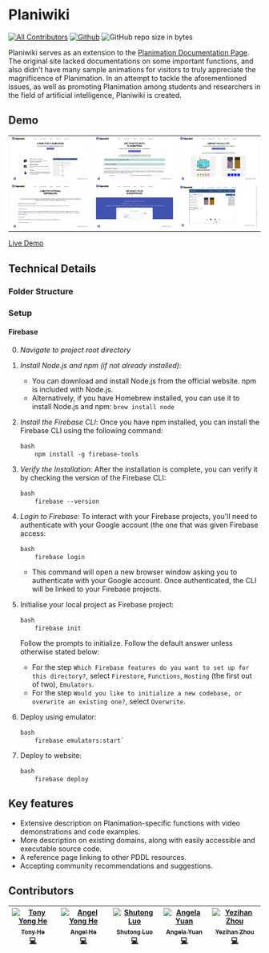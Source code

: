 # Planiwiki
[![All Contributors](https://img.shields.io/badge/all_contributors-5-orange.svg)](#contributors)
[![Github](https://img.shields.io/github/license/7angel4/planimation-website.svg)](https://github.com/7angel4/planimation-website/blob/master/LICENSE)
![GitHub repo size in bytes](https://img.shields.io/github/repo-size/7angel4/planimation-website.svg)

Planiwiki serves as an extension to the [Planimation Documentation Page](https://planimation.github.io/documentation/). The original site lacked documentations on some important functions, and also didn't have many sample animations for visitors to truly appreciate the magnificence of Planimation. In an attempt to tackle the aforementioned issues, as well as promoting Planimation among students and researchers in the field of artificial intelligence, Planiwiki is created.

## Demo
<table border="0">
 <tr>
    <td><img src="screenshots/homepage.png"!></td>
    <td><img src="screenshots/documentations.png"!></td>
    <td><img src="screenshots/gallery.png"!></td>
 </tr>
 <tr>
    <td><img src="screenshots/references.png"!></td>
    <td><img src="screenshots/suggestions.png"!></td>
    <td><img src="screenshots/gripper.png"!></td>
 </tr>
</table>

[Live Demo](https://planimation-staging-181bc.web.app/)

## Technical Details
### Folder Structure
### Setup
#### Firebase
0. *Navigate to project root directory*
1. *Install Node.js and npm (if not already installed)*:
   - You can download and install Node.js from the official website. npm is included with Node.js.
   - Alternatively, if you have Homebrew installed, you can use it to install Node.js and npm: `brew install node`
     
2. *Install the Firebase CLI*:
   Once you have npm installed, you can install the Firebase CLI using the following command:
    ```
    bash
        npm install -g firebase-tools
    ```
   
3. *Verify the Installation*:
   After the installation is complete, you can verify it by checking the version of the Firebase CLI:
    ```
    bash
        firebase --version
    ```
   
4. *Login to Firebase*:
   To interact with your Firebase projects, you'll need to authenticate with your Google account (the one that was given Firebase access:
    ```
    bash
        firebase login
    ```
   - This command will open a new browser window asking you to authenticate with your Google account. Once authenticated, the CLI will be linked to your Firebase projects.

5. Initialise your local project as Firebase project:
    ```
    bash
        firebase init
    ```
    Follow the prompts to initialize. Follow the default answer unless otherwise stated below:
    - For the step `Which Firebase features do you want to set up for this directory?`, select `Firestore`, `Functions`, `Hosting` (the first out of two), `Emulators`.
    - For the step `Would you like to initialize a new codebase, or overwrite an existing one?`, select `Overwrite`.

6. Deploy using emulator:
    ```
    bash
        firebase emulators:start`
    ```
7. Deploy to website:
    ```
    bash
        firebase deploy
    ```

## Key features
- Extensive description on Planimation-specific functions with video demonstrations and code examples.
- More description on existing domains, along with easily accessible and executable source code.
- A reference page linking to other PDDL resources.
- Accepting community recommendations and suggestions.

## Contributors
<!-- ALL-CONTRIBUTORS-LIST:START - Do not remove or modify this section -->
<!-- prettier-ignore -->
| [<img src="https://avatars.githubusercontent.com/TonyYHe" width="100px;" alt="Tony Yong He"/><br /><sub><b>Tony He</b></sub>](https://github.com/TonyYHe)<br />[💻](https://github.com/7angel4/planimation-website/commits?author=TonyYHe "Code") | [<img src="https://avatars.githubusercontent.com/7angel4" width="100px;" alt="Angel Yong He"/><br /><sub><b>Angel He</b></sub>](https://github.com/7angel4)<br />[💻](https://github.com/7angel4/planimation-website/commits?author=7angel4 "Code") | [<img src="https://avatars.githubusercontent.com/aningddd" width="100px;" alt="Shutong Luo"/><br /><sub><b>Shutong Luo</b></sub>](https://github.com/aningddd)<br />[💻](https://github.com/aningddd "Code") | [<img src="https://avatars2.githubusercontent.com/AngieYYF" width="100px;" alt="Angela Yuan"/><br /><sub><b>Angela Yuan</b></sub>](https://github.com/AngieYYF)<br />[💻](https://github.com/7angel4/planimation-website/commits?author=AngieYYF "Code") | [<img src="https://avatars.githubusercontent.com/A-lan-Z" width="100px;" alt="Yezihan Zhou"/><br /><sub><b>Yezihan Zhou</b></sub>](https://github.com/A-lan-Z)<br />[💻](https://github.com/7angel4/planimation-website/commits?author=A-lan-Z "Code") |
| :---: | :---: | :---: | :---: | :---: |
<!-- ALL-CONTRIBUTORS-LIST:END -->
